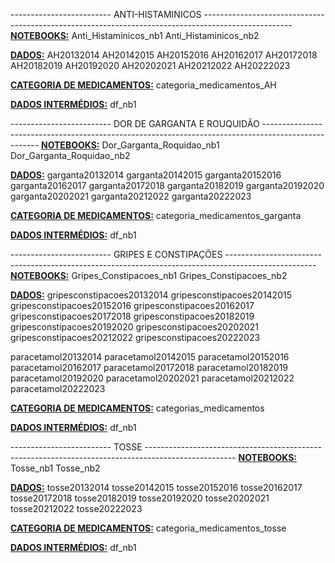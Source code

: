-------------------------  ANTI-HISTAMINICOS ----------------------------------------------------------------------------------------------------
<u><b>NOTEBOOKS:</b></u>
Anti_Histaminicos_nb1
Anti_Histaminicos_nb2

<u><b>DADOS:</b></u>
AH20132014
AH20142015
AH20152016
AH20162017
AH20172018
AH20182019
AH20192020
AH20202021
AH20212022
AH20222023

<u><b>CATEGORIA DE MEDICAMENTOS:</b></u>
categoria_medicamentos_AH

<u><b>DADOS INTERMÉDIOS:</b></u>
df_nb1

-------------------------  DOR DE GARGANTA E ROUQUIDÃO ----------------------------------------------------------------------------------------------------
<u><b>NOTEBOOKS:</b></u>
Dor_Garganta_Roquidao_nb1
Dor_Garganta_Roquidao_nb2

<u><b>DADOS:</b></u>
garganta20132014
garganta20142015
garganta20152016
garganta20162017
garganta20172018
garganta20182019
garganta20192020
garganta20202021
garganta20212022
garganta20222023

<u><b>CATEGORIA DE MEDICAMENTOS:</b></u>
categoria_medicamentos_garganta

<u><b>DADOS INTERMÉDIOS:</b></u>
df_nb1

-------------------------  GRIPES E CONSTIPAÇÕES ----------------------------------------------------------------------------------------------------
<u><b>NOTEBOOKS:</b></u>
Gripes_Constipacoes_nb1
Gripes_Constipacoes_nb2

<u><b>DADOS:</b></u>
gripesconstipacoes20132014
gripesconstipacoes20142015
gripesconstipacoes20152016
gripesconstipacoes20162017
gripesconstipacoes20172018
gripesconstipacoes20182019
gripesconstipacoes20192020
gripesconstipacoes20202021
gripesconstipacoes20212022
gripesconstipacoes20222023

paracetamol20132014
paracetamol20142015
paracetamol20152016
paracetamol20162017
paracetamol20172018
paracetamol20182019
paracetamol20192020
paracetamol20202021
paracetamol20212022
paracetamol20222023

<u><b>CATEGORIA DE MEDICAMENTOS:</b></u>
categorias_medicamentos

<u><b>DADOS INTERMÉDIOS:</b></u>
df_nb1

-------------------------  TOSSE ----------------------------------------------------------------------------------------------------
<u><b>NOTEBOOKS:</b></u>
Tosse_nb1
Tosse_nb2

<u><b>DADOS:</b></u>
tosse20132014
tosse20142015
tosse20152016
tosse20162017
tosse20172018
tosse20182019
tosse20192020
tosse20202021
tosse20212022
tosse20222023

<u><b>CATEGORIA DE MEDICAMENTOS:</b></u>
categoria_medicamentos_tosse

<u><b>DADOS INTERMÉDIOS:</b></u>
df_nb1

